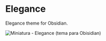 # Elegance

 Elegance theme for Obsidian.
 
![Miniatura - Elegance (tema para Obisidian)](https://user-images.githubusercontent.com/118286581/221659569-c28fa6d4-c74e-4bfb-86d0-5d168bd954e6.jpg)
